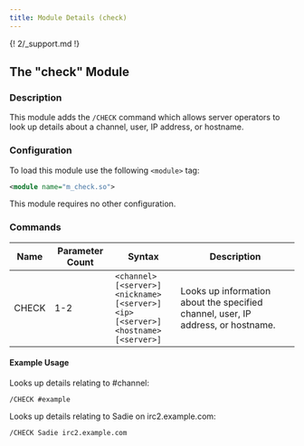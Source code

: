 ```yaml
---
title: Module Details (check)
---
```


{! 2/_support.md !}

## The "check" Module

### Description

This module adds the `/CHECK` command which allows server operators to look up details about a channel, user, IP address, or hostname.

### Configuration

To load this module use the following `<module>` tag:

```xml
<module name="m_check.so">
```

This module requires no other configuration.

### Commands

Name  | Parameter Count | Syntax                                                                                            | Description
----- | --------------- | ------------------------------------------------------------------------------------------------- | -----------
CHECK | 1-2             | `<channel> [<server>]`<br>`<nickname> [<server>]`<br>`<ip> [<server>]`<br>`<hostname> [<server>]` | Looks up information about the specified channel, user, IP address, or hostname.

#### Example Usage

Looks up details relating to #channel:

```plaintext
/CHECK #example
```

Looks up details relating to Sadie on irc2.example.com:

```plaintext
/CHECK Sadie irc2.example.com
```
